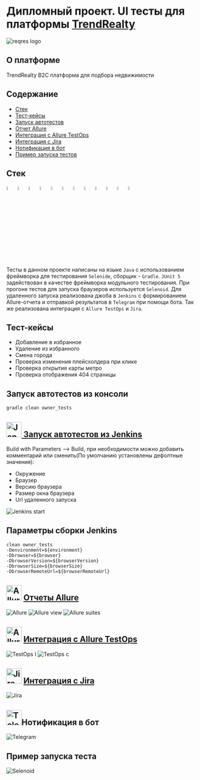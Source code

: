# Дипломный проект. UI тесты для платформы [TrendRealty](https://msk.trendrealty.ru/)
<img alt="reqres logo" src="images/logo/TR.svg">

##  О платформе
TrendRealty B2C платформа для подбора недвижимости

## Содержание
- <a href="#stack">Стек</a>
- <a href="#testcases">Тест-кейсы</a>
- <a href="#running">Запуск автотестов</a>
- <a href="#report">Отчет Allure</a>
- <a href="#testops">Интеграция с Allure TestOps</a>
- <a href="#jira">Интеграция с Jira</a>
- <a href="#telegram">Нотификация в бот</a>
- <a href="#Selenoid">Пример запуска тестов</a>

<a id="stack"></a>
## Стек
<p  align="center">

<code><img width="5%" title="IntelliJ IDEA" src="images/logo/Idea.svg"></code>
<code><img width="5%" title="Java" src="images/logo/Java.svg"></code>
<code><img width="5%" title="Selenide" src="images/logo/Selenide.svg"></code>
<code><img width="5%" title="Selenoid" src="images/logo/Selenoid.svg"></code>
<code><img width="5%" title="Junit5" src="images/logo/Junit5.svg"></code>
<code><img width="5%" title="Gradle" src="images/logo/Gradle.svg"></code>
<code><img width="5%" title="GitHub" src="images/logo/GitHub.svg"></code>
<code><img width="5%" title="Jenkins" src="images/logo/Jenkins.svg"></code>
<code><img width="5%" title="Allure Report" src="images/logo/Allure.svg"></code>
<code><img width="5%" title="Allure TestOps" src="images/logo/Allure_TO.svg"></code>
<code><img width="5%" title="Jira" src="images/logo/Jira.svg"></code>
<code><img width="5%" title="Telegram" src="images/logo/Telegram.svg"></code>
</p>

Тесты в данном проекте написаны на языке ```Java``` с использованием фреймворка для тестирования ```Selenide```, сборщик - ```Gradle```. ```JUnit 5``` задействован в качестве фреймворка модульного тестирования.
При прогоне тестов для запуска браузеров используется ```Selenoid```.
Для удаленного запуска реализована джоба в <code>Jenkins</code> с формированием Allure-отчета и отправкой результатов в <code>Telegram</code> при помощи бота. Так же реализована интеграция с <code>Allure TestOps</code> и <code>Jira</code>.

<a id="testcases"></a>
## Тест-кейсы
- Добавление в избранное
- Удаление из избранного
- Смена города
- Проверка изменения плейсхолдера при клике
- Проверка открытия карты метро
- Проверка отображения 404 страницы


<a id="running"></a>
## Запуск автотестов из консоли
```
gradle clean owner_tests
```
## <img alt="Jenkins" src="images/logo/Jenkins.svg" width="40" height="40"/>[ Запуск автотестов из Jenkins](https://jenkins.autotests.cloud/job/024_fedyaabro_Diploma_TrendRealty/)
Build with Parameters --> Build, при необходимости можно добавить комментарий или сменить(По умолчанию установлены дефолтные значения):

- Окружение
- Браузер
- Версию браузера
- Размер окна браузера
- Url удаленного запуска

<img title="Jenkins start" src="images/attachment/jenkins_start.png">

## Параметры сборки Jenkins
```
clean owner_tests
-Denvironment=${environment}
-Dbrowser=${browser}
-DbrowserVersion=${browserVersion}
-DbrowserSize=${browserSize}
-DbrowserRemoteUrl=${browserRemoteUrl}
```



<a id="report"></a>
## <img alt="Allure Reports" src="images/logo/Allure.svg" width="40" height="40"/> [Отчеты Allure](https://jenkins.autotests.cloud/job/024_fedyaabro_Diploma_TrendRealty/allure/#)
<img title="Allure" src="images/attachment/allure_behaviors.png"> 
<img title="Allure view" src="images/attachment/allure_overview.png"> 
<img title="Allure suites" src="images/attachment/allure_suites.png"> 

<a id="testops"></a>
## <img alt="Allure TestOps" src="images/logo/Allure_TO.svg" width="40" height="40"/> [Интеграция с Allure TestOps](https://allure.autotests.cloud/project/4216/dashboards)
<img title="TestOps l" src="images/attachment/allure_to_launches.png"> 
<img title="TestOps c" src="images/attachment/allure_to_cases.png"> 

<a id="jira"></a>
## <img alt="Jira" src="images/logo/Jira.svg" width="40" height="40"/> [Интеграция с Jira](https://jira.autotests.cloud/browse/HOMEWORK-1213)
<img title="Jira" src="images/attachment/jira.png"> 

<a id="telegram"></a>
## <img alt="Telegram" src="images/logo/Telegram.svg" width="40" height="40"/>Нотификация в бот 
<img title="Telegram" src="images/attachment/tg.png">

## Пример запуска теста
<a id="Selenoid"></a>
<img title="Selenoid" src="images/attachment/selenoid.gif"> 

